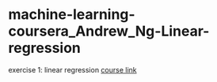 # machine-learning-coursera_Andrew_Ng-Linear-regression

exercise 1: linear regression [course link](https://www.coursera.org/learn/machine-learning/programming/8f3qT/linear-regression)

